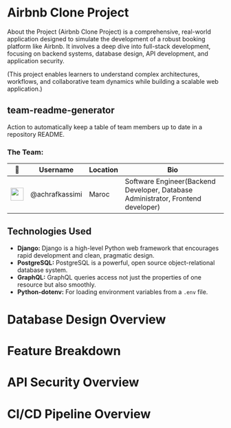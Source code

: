 
# Airbnb Clone Project

About the Project (Airbnb Clone Project) is a comprehensive, real-world application designed to simulate the development of a robust booking platform like Airbnb. It involves a deep dive into full-stack development, focusing on backend systems, database design, API development, and application security.

(This project enables learners to understand complex architectures, workflows, and collaborative team dynamics while building a scalable web application.)

## team-readme-generator

Action to automatically keep a table of team members up to date in a repository README.

### The Team:

<!--auto-team-table-->
| 👤 | Username | Location | Bio |
| --- | --- | --- | --- |
| <img src="https://avatars.githubusercontent.com/u/38761929?v=4" width="30" /> | @achrafkassimi | Maroc | Software Engineer(Backend Developer, Database Administrator, Frontend developer) |

<!--/auto-team-table-->

## Technologies Used

* **Django:** Django is a high-level Python web framework that encourages rapid development and clean, pragmatic design.
* **PostgreSQL:** PostgreSQL is a powerful, open source object-relational database system.
* **GraphQL:** GraphQL queries access not just the properties of one resource but also smoothly.
* **Python-dotenv:** For loading environment variables from a `.env` file.

# Database Design Overview

# Feature Breakdown

# API Security Overview

# CI/CD Pipeline Overview
